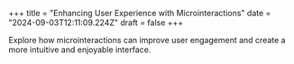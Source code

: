 +++
title = "Enhancing User Experience with Microinteractions"
date = "2024-09-03T12:11:09.224Z"
draft = false
+++

  Explore how microinteractions can improve user engagement and create a more intuitive and enjoyable interface.
        